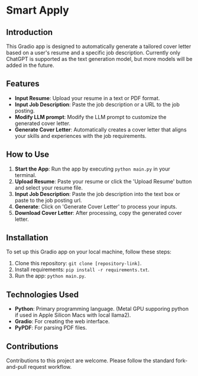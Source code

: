 # Smart Apply


## Introduction
This Gradio app is designed to automatically generate a tailored cover letter based on a user's resume and a specific job description. Currently only ChatGPT is supported as the text generation model, but more models will be added in the future.


## Features
- **Input Resume**: Upload your resume in a text or PDF format.
- **Input Job Description**: Paste the job description or a URL to the job posting.
- **Modify LLM prompt**: Modify the LLM prompt to customize the generated cover letter.
- **Generate Cover Letter**: Automatically creates a cover letter that aligns your skills and experiences with the job requirements.


## How to Use
1. **Start the App**: Run the app by executing `python main.py` in your terminal.
2. **Upload Resume**: Paste your resume or click the 'Upload Resume' button and select your resume file.
3. **Input Job Description**: Paste the job description into the text box or paste to the job posting url.
4. **Generate**: Click on 'Generate Cover Letter' to process your inputs.
5. **Download Cover Letter**: After processing, copy the generated cover letter.


## Installation
To set up this Gradio app on your local machine, follow these steps:
1. Clone this repository: `git clone [repository-link]`.
2. Install requirements: `pip install -r requirements.txt`.
3. Run the app: `python main.py`.


## Technologies Used
- **Python**: Primary programming language. (Metal GPU supporing python if used in Apple Silicon Macs with local llama2).
- **Gradio**: For creating the web interface.
- **PyPDF**: For parsing PDF files.

## Contributions
Contributions to this project are welcome. Please follow the standard fork-and-pull request workflow.





